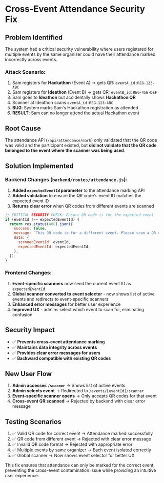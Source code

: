 # Cross-Event Attendance Security Fix

## Problem Identified

The system had a critical security vulnerability where users registered for multiple events by the same organizer could have their attendance marked incorrectly across events.

### Attack Scenario:

1. Sam registers for **Hackathon** (Event A) → gets QR: `eventA_id:REG-123-ABC`
2. Sam registers for **Ideathon** (Event B) → gets QR: `eventB_id:REG-456-DEF`
3. Sam goes to **Ideathon** but accidentally shows **Hackathon QR**
4. Scanner at Ideathon scans `eventA_id:REG-123-ABC`
5. **BUG**: System marks Sam's Hackathon registration as attended
6. **RESULT**: Sam can no longer attend the actual Hackathon event

## Root Cause

The attendance API (`/api/attendance/mark`) only validated that the QR code was valid and the participant existed, but **did not validate that the QR code belonged to the event where the scanner was being used**.

## Solution Implemented

### Backend Changes (`backend/routes/attendance.js`):

1. **Added `expectedEventId` parameter** to the attendance marking API
2. **Added validation** to ensure the QR code's event ID matches the expected event ID
3. **Returns clear error** when QR codes from different events are scanned

```javascript
// CRITICAL SECURITY CHECK: Ensure QR code is for the expected event
if (eventId !== expectedEventId) {
  return res.status(400).json({
    success: false,
    message: `This QR code is for a different event. Please scan a QR code for this event only.`,
    data: {
      scannedEventId: eventId,
      expectedEventId: expectedEventId,
    },
  });
}
```

### Frontend Changes:

1. **Event-specific scanners** now send the current event ID as `expectedEventId`
2. **Global scanner converted to event selector** - now shows list of active events and redirects to event-specific scanners
3. **Enhanced error messages** for better user experience
4. **Improved UX** - admins select which event to scan for, eliminating confusion

## Security Impact

- ✅ **Prevents cross-event attendance marking**
- ✅ **Maintains data integrity across events**
- ✅ **Provides clear error messages for users**
- ✅ **Backward compatible with existing QR codes**

## New User Flow

1. **Admin accesses `/scanner`** → Shows list of active events
2. **Admin selects event** → Redirected to `/events/[eventId]/scanner`
3. **Event-specific scanner opens** → Only accepts QR codes for that event
4. **Cross-event QR scanned** → Rejected by backend with clear error message

## Testing Scenarios

1. ✅ Valid QR code for correct event → Attendance marked successfully
2. ✅ QR code from different event → Rejected with clear error message
3. ✅ Invalid QR code format → Rejected with appropriate error
4. ✅ Multiple events by same organizer → Each event isolated correctly
5. ✅ Global scanner → Now shows event selector for better UX

This fix ensures that attendance can only be marked for the correct event, preventing the cross-event contamination issue while providing an intuitive user experience.
